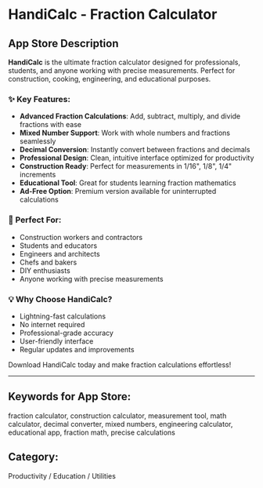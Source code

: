 # HandiCalc - Fraction Calculator

## App Store Description

**HandiCalc** is the ultimate fraction calculator designed for professionals, students, and anyone working with precise measurements. Perfect for construction, cooking, engineering, and educational purposes.

### ✨ Key Features:
- **Advanced Fraction Calculations**: Add, subtract, multiply, and divide fractions with ease
- **Mixed Number Support**: Work with whole numbers and fractions seamlessly  
- **Decimal Conversion**: Instantly convert between fractions and decimals
- **Professional Design**: Clean, intuitive interface optimized for productivity
- **Construction Ready**: Perfect for measurements in 1/16", 1/8", 1/4" increments
- **Educational Tool**: Great for students learning fraction mathematics
- **Ad-Free Option**: Premium version available for uninterrupted calculations

### 🎯 Perfect For:
- Construction workers and contractors
- Students and educators  
- Engineers and architects
- Chefs and bakers
- DIY enthusiasts
- Anyone working with precise measurements

### 💡 Why Choose HandiCalc?
- Lightning-fast calculations
- No internet required
- Professional-grade accuracy
- User-friendly interface
- Regular updates and improvements

Download HandiCalc today and make fraction calculations effortless!

---

## Keywords for App Store:
fraction calculator, construction calculator, measurement tool, math calculator, decimal converter, mixed numbers, engineering calculator, educational app, fraction math, precise calculations

## Category: 
Productivity / Education / Utilities